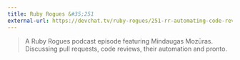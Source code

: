 ```yaml
---
title: Ruby Rogues &#35;251
external-url: https://devchat.tv/ruby-rogues/251-rr-automating-code-reviews-with-mindaugas-mozuras
---
```


> A Ruby Rogues podcast episode featuring Mindaugas Mozūras. Discussing pull requests, code reviews, their automation and pronto.
